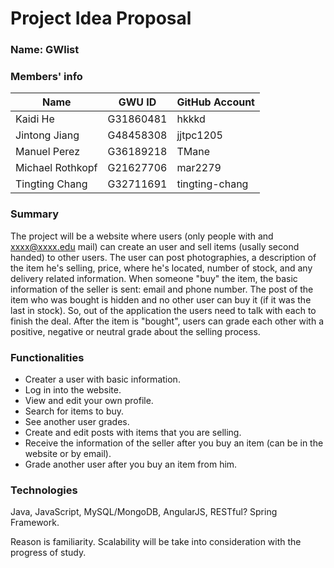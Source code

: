 # Project Idea Proposal

### Name: GWlist

### Members' info

| Name             | GWU ID    | GitHub Account |
| ---------------- | --------- | -------------- |
| Kaidi He         | G31860481 | hkkkd          |
| Jintong Jiang    | G48458308 | jjtpc1205      |
| Manuel Perez     | G36189218 | TMane          |
| Michael Rothkopf | G21627706 | mar2279        |
| Tingting Chang   | G32711691 | tingting-chang |

### Summary

The project will be a website where users (only people with and xxxx@xxxx.edu mail) can create an user and sell items (usally second handed) to other users. The user can post photographies, a description of the item he's selling, price, where he's located, number of stock, and any delivery related information. When someone "buy" the item, the basic information of the seller is sent: email and phone number. The post of the item who was bought is hidden and no other user can buy it (if it was the last in stock). So, out of the application the users need to talk with each to finish the deal. After the item is "bought", users can grade each other with a positive, negative or neutral grade about the selling process. 

### Functionalities

- Creater a user with basic information.
- Log in into the website.
- View and edit your own profile.
- Search for items to buy.
- See another user grades.
- Create and edit posts with items that you are selling.
- Receive the information of the seller after you buy an item (can be in the website or by email).
- Grade another user after you buy an item from him.

### Technologies

Java, JavaScript, MySQL/MongoDB, AngularJS, RESTful? Spring Framework.

Reason is familiarity. Scalability will be take into consideration with the progress of study.

